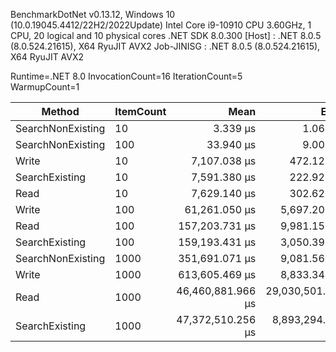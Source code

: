 
BenchmarkDotNet v0.13.12, Windows 10 (10.0.19045.4412/22H2/2022Update)
Intel Core i9-10910 CPU 3.60GHz, 1 CPU, 20 logical and 10 physical cores
.NET SDK 8.0.300
  [Host]     : .NET 8.0.5 (8.0.524.21615), X64 RyuJIT AVX2
  Job-JINISG : .NET 8.0.5 (8.0.524.21615), X64 RyuJIT AVX2

Runtime=.NET 8.0  InvocationCount=16  IterationCount=5  
WarmupCount=1  

 Method            | ItemCount | Mean              | Error             | StdDev            |
------------------ |---------- |------------------:|------------------:|------------------:|
 SearchNonExisting | 10        |          3.339 μs |          1.062 μs |         0.1643 μs |
 SearchNonExisting | 100       |         33.940 μs |          9.007 μs |         2.3390 μs |
 Write             | 10        |      7,107.038 μs |        472.123 μs |       122.6088 μs |
 SearchExisting    | 10        |      7,591.380 μs |        222.921 μs |        57.8919 μs |
 Read              | 10        |      7,629.140 μs |        302.622 μs |        78.5901 μs |
 Write             | 100       |     61,261.050 μs |      5,697.209 μs |       881.6494 μs |
 Read              | 100       |    157,203.731 μs |      9,981.153 μs |     1,544.5945 μs |
 SearchExisting    | 100       |    159,193.431 μs |      3,050.399 μs |       792.1788 μs |
 SearchNonExisting | 1000      |    351,691.071 μs |      9,081.569 μs |     2,358.4546 μs |
 Write             | 1000      |    613,605.469 μs |      8,833.342 μs |     2,293.9908 μs |
 Read              | 1000      | 46,460,881.966 μs | 29,030,501.058 μs | 7,539,128.9343 μs |
 SearchExisting    | 1000      | 47,372,510.256 μs |  8,893,294.121 μs | 2,309,560.2414 μs |
